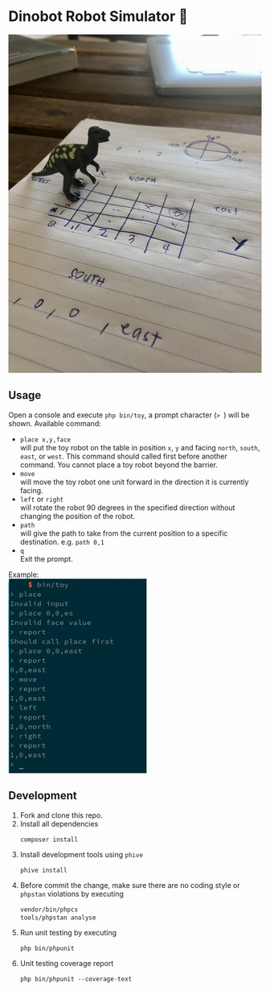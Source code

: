 # Dinobot Robot Simulator 🦖

![Dinobot - Draft](./dinobot-draft.jpeg)

## Usage

Open a console and execute `php bin/toy`, a prompt character (`> `) will be shown.
Available command:

- `place x,y,face` \
  will put the toy robot on the table in position `x`, `y` and facing `north`, `south`, `east`, or `west`. This command should called first before another command. You cannot place a toy robot beyond the barrier.
- `move` \
  will move the toy robot one unit forward in the direction it is currently facing.
- `left` or `right` \
  will rotate the robot 90 degrees in the specified direction without changing the position of the robot.
- `path` \
  will give the path to take from the current position to a specific destination. e.g. `path 0,1`
- `q` \
  Exit the prompt.

Example:\
![](./example.png)

## Development

1. Fork and clone this repo.
2. Install all dependencies
   ```console
   composer install
   ```
3. Install development tools using `phive`
   ```console
   phive install
   ```
4. Before commit the change, make sure there are no coding style or `phpstan` violations by executing
   ```console
   vendor/bin/phpcs
   tools/phpstan analyse
   ```
5. Run unit testing by executing
   ```console
   php bin/phpunit
   ```
6. Unit testing coverage report
   ```console
   php bin/phpunit --coverage-text
   ```
